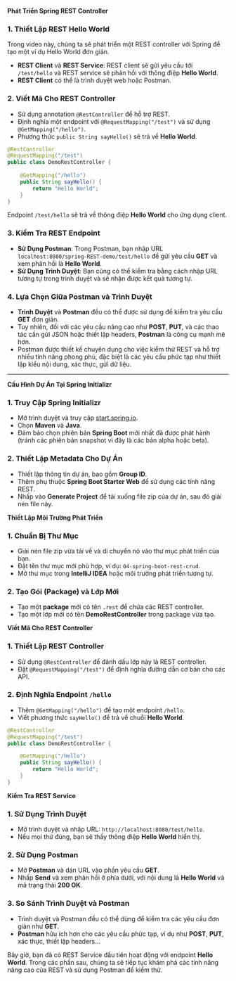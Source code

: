 **Phát Triển Spring REST Controller**

### 1. Thiết Lập REST Hello World
Trong video này, chúng ta sẽ phát triển một REST controller với Spring để tạo một ví dụ Hello World đơn giản.

- **REST Client** và **REST Service**: REST client sẽ gửi yêu cầu tới `/test/hello` và REST service sẽ phản hồi với thông điệp **Hello World**.
- **REST Client** có thể là trình duyệt web hoặc Postman.

### 2. Viết Mã Cho REST Controller
- Sử dụng annotation `@RestController` để hỗ trợ REST.
- Định nghĩa một endpoint với `@RequestMapping("/test")` và sử dụng `@GetMapping("/hello")`.
- Phương thức `public String sayHello()` sẽ trả về **Hello World**.

```java
@RestController
@RequestMapping("/test")
public class DemoRestController {
    
    @GetMapping("/hello")
    public String sayHello() {
        return "Hello World";
    }
}
```

Endpoint `/test/hello` sẽ trả về thông điệp **Hello World** cho ứng dụng client.

### 3. Kiểm Tra REST Endpoint
- **Sử Dụng Postman**: Trong Postman, bạn nhập URL `localhost:8080/spring-REST-demo/test/hello` để gửi yêu cầu **GET** và xem phản hồi là **Hello World**.
- **Sử Dụng Trình Duyệt**: Bạn cũng có thể kiểm tra bằng cách nhập URL tương tự trong trình duyệt và sẽ nhận được kết quả tương tự.

### 4. Lựa Chọn Giữa Postman và Trình Duyệt
- **Trình Duyệt** và **Postman** đều có thể được sử dụng để kiểm tra yêu cầu **GET** đơn giản.
- Tuy nhiên, đối với các yêu cầu nâng cao như **POST**, **PUT**, và các thao tác cần gửi JSON hoặc thiết lập headers, **Postman** là công cụ mạnh mẽ hơn.
- Postman được thiết kế chuyên dụng cho việc kiểm thử REST và hỗ trợ nhiều tính năng phong phú, đặc biệt là các yêu cầu phức tạp như thiết lập kiểu nội dung, xác thực, gửi dữ liệu.

---  

**Cấu Hình Dự Án Tại Spring Initializr**

### 1. Truy Cập Spring Initializr
- Mở trình duyệt và truy cập [start.spring.io](https://start.spring.io).
- Chọn **Maven** và **Java**.
- Đảm bảo chọn phiên bản **Spring Boot** mới nhất đã được phát hành (tránh các phiên bản snapshot vì đây là các bản alpha hoặc beta).

### 2. Thiết Lập Metadata Cho Dự Án
- Thiết lập thông tin dự án, bao gồm **Group ID**.
- Thêm phụ thuộc **Spring Boot Starter Web** để sử dụng các tính năng REST.
- Nhấp vào **Generate Project** để tải xuống file zip của dự án, sau đó giải nén file này.

**Thiết Lập Môi Trường Phát Triển**

### 1. Chuẩn Bị Thư Mục
- Giải nén file zip vừa tải về và di chuyển nó vào thư mục phát triển của bạn.
- Đặt tên thư mục mới phù hợp, ví dụ: `04-spring-boot-rest-crud`.
- Mở thư mục trong **IntelliJ IDEA** hoặc môi trường phát triển tương tự.

### 2. Tạo Gói (Package) và Lớp Mới
- Tạo một **package** mới có tên `.rest` để chứa các REST controller.
- Tạo một lớp mới có tên **DemoRestController** trong package vừa tạo.

**Viết Mã Cho REST Controller**

### 1. Thiết Lập REST Controller
- Sử dụng `@RestController` để đánh dấu lớp này là REST controller.
- Đặt `@RequestMapping("/test")` để định nghĩa đường dẫn cơ bản cho các API.

### 2. Định Nghĩa Endpoint `/hello`
- Thêm `@GetMapping("/hello")` để tạo một endpoint `/hello`.
- Viết phương thức `sayHello()` để trả về chuỗi **Hello World**.

```java
@RestController
@RequestMapping("/test")
public class DemoRestController {

    @GetMapping("/hello")
    public String sayHello() {
        return "Hello World";
    }
}
```

**Kiểm Tra REST Service**

### 1. Sử Dụng Trình Duyệt
- Mở trình duyệt và nhập URL: `http://localhost:8080/test/hello`.
- Nếu mọi thứ đúng, bạn sẽ thấy thông điệp **Hello World** hiển thị.

### 2. Sử Dụng Postman
- Mở **Postman** và dán URL vào phần yêu cầu **GET**.
- Nhấp **Send** và xem phản hồi ở phía dưới, với nội dung là **Hello World** và mã trạng thái **200 OK**.

### 3. So Sánh Trình Duyệt và Postman
- Trình duyệt và Postman đều có thể dùng để kiểm tra các yêu cầu đơn giản như **GET**.
- **Postman** hữu ích hơn cho các yêu cầu phức tạp, ví dụ như **POST**, **PUT**, xác thực, thiết lập headers...

Bây giờ, bạn đã có REST Service đầu tiên hoạt động với endpoint **Hello World**. Trong các phần sau, chúng ta sẽ tiếp tục khám phá các tính năng nâng cao của REST và sử dụng Postman để kiểm thử.
